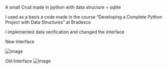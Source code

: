 A small Crud made in python with data structure + sqlite

I used as a basis a code made in the course “Developing a Complete Python Project with Data Structures” at Bradesco

I implemented data verification and changed the interface

<div style="flex">
New Interface
  
![image](https://github.com/Cristi4nSt/Crud-Estrutura-de-Dados/assets/56496903/68feade6-447d-4ed8-b43a-a2e2d003d84e)

Old Interface
![image](https://github.com/Cristi4nSt/Crud-Estrutura-de-Dados/assets/56496903/313d602a-6c8a-4acf-a580-1ec306747226)
</div>


